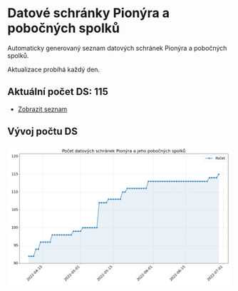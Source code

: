 # Datové schránky Pionýra a pobočných spolků

Automaticky generovaný seznam datových schránek Pionýra a pobočných spolků.

Aktualizace probíhá každý den.

## Aktuální počet DS: 115

- [Zobrazit seznam](datovky.csv)

## Vývoj počtu DS

![Vývoj počtu datových schránek](history.png)
